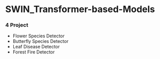 # SWIN_Transformer-based-Models
### 4 Project
- Flower Species Detector
- Butterfly Species Detector
- Leaf Disease Detector
- Forest Fire Detector
